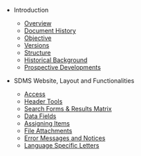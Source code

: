 * Introduction
    * [Overview](README.md)
    * [Document History](introduction/document-history.md)
    * [Objective](introduction/objective.md)
    * [Versions](introduction/versions.md)
    * [Structure](introduction/structure.md)
    * [Historical Background](introduction/historical-background.md)
    * [Prospective Developments](introduction/prospective-developments.md)

* SDMS Website, Layout and Functionalities
    * [Access](layout-and-functionalities/access.md)
    * [Header Tools](layout-and-functionalities/header-tools.md)
    * [Search Forms & Results Matrix](layout-and-functionalities/search.md)
    * [Data Fields](layout-and-functionalities/data-fields.md)
    * [Assigning Items](layout-and-functionalities/assigning-items.md)
    * [File Attachments](layout-and-functionalities/file-attachments.md)
    * [Error Messages and Notices](layout-and-functionalities/error-messages-and-notices.md)
    * [Language Specific Letters](layout-and-functionalities/language-specific-letters.md)
